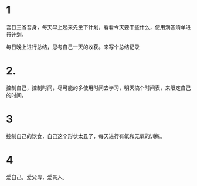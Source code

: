 # 1

吾日三省吾身，每天早上起来先坐下计划，看看今天要干些什么，使用滴答清单进行计划。

每日晚上进行总结，思考自己一天的收获。来写个总结记录

# 2.

控制自己，控制时间，尽可能的多使用时间去学习，明天搞个时间表，来限定自己的时间。

# 3

控制自己的饮食，自己这个形状太丑了，每天进行有氧和无氧的训练。

# 4

爱自己，爱父母，爱亲人。